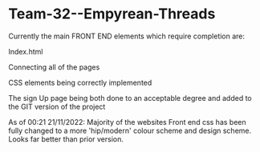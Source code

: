 # Team-32--Empyrean-Threads

Currently the main FRONT END elements which require completion are:

Index.html

Connecting all of the pages

CSS elements being correctly implemented

The sign Up page being both done to an acceptable degree and added to the GIT version of the project

As of 00:21 21/11/2022: Majority of the websites Front end css has been fully changed to a more 'hip/modern' colour scheme and design scheme. Looks far better than prior version.
